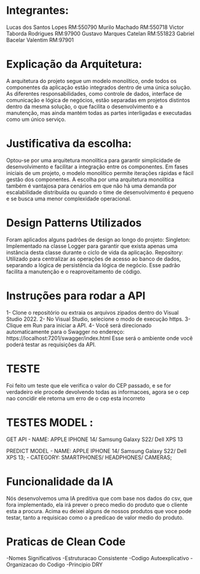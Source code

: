 <h1>Integrantes:</h1>
Lucas dos Santos Lopes RM:550790
Murilo Machado RM:550718
Victor Taborda Rodrigues RM:97900
Gustavo Marques Catelan RM:551823
Gabriel Bacelar Valentim RM:97901

<h1>Explicação da Arquitetura:</h1>
A arquitetura do projeto segue um modelo monolítico, onde todos os componentes da aplicação estão integrados dentro de uma única solução. As diferentes responsabilidades, como controle de dados, interface de comunicação e lógica de negócios, estão separadas em projetos distintos dentro da mesma solução, o que facilita o desenvolvimento e a manutenção, mas ainda mantém todas as partes interligadas e executadas como um único serviço.

<h1>Justificativa da escolha:</h1> 
Optou-se por uma arquitetura monolítica para garantir simplicidade de desenvolvimento e facilitar a integração entre os componentes. Em fases iniciais de um projeto, o modelo monolítico permite iterações rápidas e fácil gestão dos componentes. A escolha por uma arquitetura monolítica também é vantajosa para cenários em que não há uma demanda por escalabilidade distribuída ou quando o time de desenvolvimento é pequeno e se busca uma menor complexidade operacional.

<h1>Design Patterns Utilizados</h1>
Foram aplicados alguns padrões de design ao longo do projeto:
Singleton: Implementado na classe Logger para garantir que exista apenas uma instância desta classe durante o ciclo de vida da aplicação.
Repository: Utilizado para centralizar as operações de acesso ao banco de dados, separando a lógica de persistência da lógica de negócio. Esse padrão facilita a manutenção e o reaproveitamento de código.

<h1>Instruções para rodar a API</h1>

1- Clone o repositório ou extraia os arquivos zipados dentro do Visual Studio 2022.
2- No Visual Studio, selecione o modo de execução https.
3- Clique em Run para iniciar a API.
4- Você será direcionado automaticamente para o Swagger no endereço:
https://localhost:7201/swagger/index.html
Esse será o ambiente onde você poderá testar as requisições da API.

<h1>TESTE </h1>
Foi feito um teste que ele verifica o valor do CEP passado, e se for verdadeiro ele procede devolvendo todas as informacoes, agora se o cep nao concidir ele retorna um erro de o cep esta incorreto


<h1>TESTES MODEL : </h1>

GET API - NAME: APPLE IPHONE 14/ Samsung Galaxy S22/ Dell XPS 13

PREDICT MODEL - NAME: APPLE IPHONE 14/ Samsung Galaxy S22/ Dell XPS 13;
	      - CATEGORY: SMARTPHONES/ HEADPHONES/ CAMERAS;

<h1>Funcionalidade da IA</h1>
Nós desenvolvemos uma IA preditiva que com base nos dados do csv, que fora implementado, ela irá prever o preco medio do produto que o cliente esta a procura.
Acima eu deixei alguns de nossos produtos que voce pode testar, tanto a requisicao como o a predicao de valor medio do produto.

<h1>Praticas de Clean Code</h1>
-Nomes Significativos
-Estruturacao Consistente
-Codigo Autoexplicativo
-Organizacao do Codigo
-Principio DRY
     
